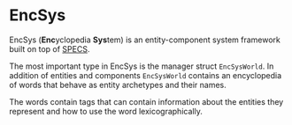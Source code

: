 # EncSys

EncSys (**Enc**yclopedia **Sys**tem) is an entity-component system framework built on top of [SPECS][specs].

The most important type in EncSys is the manager struct `EncSysWorld`.
In addition of entities and components `EncSysWorld` contains an encyclopedia of words that behave as entity archetypes and their names.

The words contain tags that can contain information about the entities they represent and how to use the word lexicographically.

[specs]: https://github.com/slide-rs/specs
